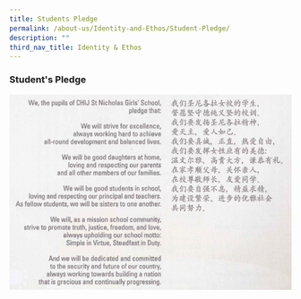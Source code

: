 ```yaml
---
title: Students Pledge
permalink: /about-us/Identity-and-Ethos/Student-Pledge/
description: ""
third_nav_title: Identity & Ethos
---
```

### Student's Pledge

![](/images/Student%20Pledge.png)
